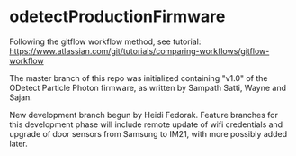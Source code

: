 # odetectProductionFirmware

Following the gitflow workflow method, see tutorial:  https://www.atlassian.com/git/tutorials/comparing-workflows/gitflow-workflow

The master branch of this repo was initialized containing "v1.0" of the ODetect Particle Photon firmware, as written by Sampath Satti, Wayne and Sajan.  

New development branch begun by Heidi Fedorak.  Feature branches for this development phase will include remote update of wifi credentials and upgrade of door sensors from Samsung to IM21, with more possibly added later.  